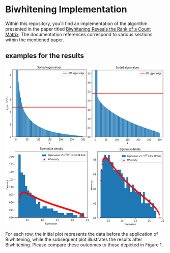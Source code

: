 # Biwhitening Implementation

Within this repository, you'll find an implementation of the algorithm presented in the paper titled [Biwhitening Reveals the Rank of a Count Matrix](https://arxiv.org/abs/2103.13840). The documentation references correspond to various sections within the mentioned paper.

## examples for the results

<img src="https://github.com/shmulikor/biwhitening/blob/master/images/eigenvalues.png" width="600" height="250">
<img src="https://github.com/shmulikor/biwhitening/blob/master/images/density.png" width="600" height="250">

For each row, the initial plot represents the data before the application of Biwhitening, while the subsequent plot illustrates the results after Biwhitening. Please compare these outcomes to those depicted in Figure 1.
